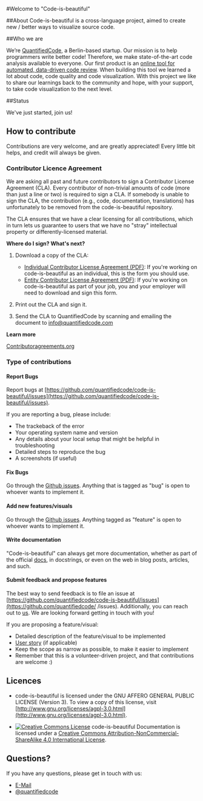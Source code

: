 #Welcome to "Code-is-beautiful"

##About
Code-is-beautiful is a cross-language project, aimed to create new / better ways to visualize source code.

##Who we are

We’re [QuantifiedCode](https://www.quantifiedcode.com), a Berlin-based startup. Our mission is to help programmers write better code! Therefore, we make state-of-the-art code analysis available to everyone. Our first product is an [online tool for automated, data-driven code review](https://www.quantifiedcode.com). When building this tool we learned a lot about code, code quality and code visualization. With this project we like to share our learnings back to the community and hope, with your support, to take code visualization to the next level.

##Status

We've just started, join us!

## How to contribute

Contributions are very welcome, and are greatly appreciated! Every little bit helps, and credit will always be given.

### Contributor Licence Agreement

We are asking all past and future contributors to sign a Contributor License Agreement (CLA). Every contributor of non-trivial amounts of code (more than just a line or two) is required to sign a CLA. If somebody is unable to sign the CLA, the contribution (e.g., code, documentation, translations) has unfortunately to be removed from the code-is-beautiful repository.

The CLA ensures that we have a clear licensing for all contributions, which in turn lets us guarantee to users that we have no "stray" intellectual property or differently-licensed material.

**Where do I sign? What's next?**

1. Download a copy of the CLA:

    * [Individual Contributor License Agreement (PDF)](https://github.com/quantifiedcode/code-is-beautiful/raw/master/icla.pdf): If you're working on code-is-beautiful as an individual, this is the form you should use.
    * [Entity Contributor License Agreement (PDF)](https://github.com/quantifiedcode/code-is-beautiful/raw/master/ecla.pdf): If you're working on code-is-beautiful as part of your job, you and your employer will need to download and sign this form.

2. Print out the CLA and sign it.

3. Send the CLA to QuantifiedCode by scanning and emailing the document to [info@quantifiedcode.com](info@quantifiedcode.com)

**Learn more**

[Contributoragreements.org](http://contributoragreements.org/)

### Type of contributions

#### Report Bugs
Report bugs at [https://github.com/quantifiedcode/code-is-beautiful/issues](https://github.com/quantifiedcode/code-is-beautiful/issues).

If you are reporting a bug, please include:

* The trackeback of the error
* Your operating system name and version
* Any details about your local setup that might be helpful in troubleshooting
* Detailed steps to reproduce the bug
* A screenshots (if useful)

#### Fix Bugs
Go through the [Github issues](https://github.com/quantifiedcode/code-is-beautiful/issues). Anything that is tagged as "bug" is open to whoever wants to implement it.

#### Add new features/visuals
Go through the  [Github issues](https://github.com/quantifiedcode/code-is-beautiful/issues). Anything tagged as "feature" is open to whoever wants to implement it.

#### Write documentation
"Code-is-beautiful" can always get more documentation, whether as part of the official [docs](https://docs.quantifiedcode.com), in docstrings, or even on the web in blog posts, articles, and such.

#### Submit feedback and propose features
The best way to send feedback is to file an issue at [https://github.com/quantifiedcode/code-is-beautiful/issues](https://github.com/quantifiedcode/ /issues). Additionally, you can reach out to [us](https://twitter/quantifiedcode). We are looking forward getting in touch with you!

If you are proposing a feature/visual:
* Detailed description of the feature/visual to be implemented
* [User story](https://en.wikipedia.org/wiki/User_story) (if applicable)
* Keep the scope as narrow as possible, to make it easier to implement
* Remember that this is a volunteer-driven project, and that contributions are welcome :)

## Licences

* code-is-beautiful is licensed under the GNU AFFERO GENERAL PUBLIC LICENSE (Version 3). To view a copy of this license, visit [http://www.gnu.org/licenses/agpl-3.0.html](http://www.gnu.org/licenses/agpl-3.0.html).

* [![Creative Commons License](https://i.creativecommons.org/l/by-nc-sa/4.0/80x15.png)](http://creativecommons.org/licenses/by-nc/4.0/) code-is-beautiful Documentation is licensed under a [Creative Commons Attribution-NonCommercial-ShareAlike 4.0 International License](http://creativecommons.org/licenses/by-nc-sa/4.0/).

## Questions?

If you have any questions, please get in touch with us:

* [E-Mail](https://www.quantifiedcode.com/contact)
* [@quantifiedcode](https://twitter.com/quantifiedcode)
